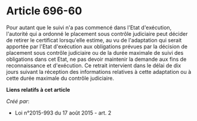 # Article 696-60

Pour autant que le suivi n'a pas commencé dans l'Etat d'exécution, l'autorité qui a ordonné le placement sous contrôle
judiciaire peut décider de retirer le certificat lorsqu'elle estime, au vu de l'adaptation qui serait apportée par l'Etat
d'exécution aux obligations prévues par la décision de placement sous contrôle judiciaire ou de la durée maximale de suivi
des obligations dans cet Etat, ne pas devoir maintenir la demande aux fins de reconnaissance et d'exécution. Ce retrait
intervient dans le délai de dix jours suivant la réception des informations relatives à cette adaptation ou à cette durée
maximale du contrôle judiciaire.

**Liens relatifs à cet article**

_Créé par_:

  - Loi n°2015-993 du 17 août 2015 - art. 2
